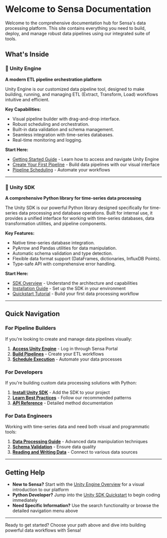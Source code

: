 # Welcome to Sensa Documentation

Welcome to the comprehensive documentation hub for Sensa's data processing platform. This site contains everything you need to build, deploy, and manage robust data pipelines using our integrated suite of tools.

## What's Inside

### 🚀 Unity Engine
**A modern ETL pipeline orchestration platform**

Unity Engine is our customized data pipeline tool, designed to make building, running, and managing ETL (Extract, Transform, Load) workflows intuitive and efficient.

**Key Capabilities:**

- Visual pipeline builder with drag-and-drop interface.
- Robust scheduling and orchestration.
- Built-in data validation and schema management.
- Seamless integration with time-series databases.
- Real-time monitoring and logging.

**Start Here:**

- [Getting Started Guide](engine/getting-started/overview.md) - Learn how to access and navigate Unity Engine
- [Create Your First Pipeline](engine/pipelines/writing-pipelines.md) - Build data pipelines with our visual interface
- [Pipeline Scheduling](engine/pipelines/scheduling-pipe-runs.md) - Automate your workflows

---

### 🐍 Unity SDK
**A comprehensive Python library for time-series data processing**

The Unity SDK is our powerful Python library designed specifically for time-series data processing and database operations. Built for internal use, it provides a unified interface for working with time-series databases, data transformation utilities, and pipeline components.

**Key Features:**

- Native time-series database integration.
- PyArrow and Pandas utilities for data manipulation.
- Automatic schema validation and type detection.
- Flexible data format support (DataFrames, dictionaries, InfluxDB Points).
- Type-safe API with comprehensive error handling.

**Start Here:**

- [SDK Overview](sdk/getting-started/overview.md) - Understand the architecture and capabilities
- [Installation Guide](sdk/getting-started/install.md) - Set up the SDK in your environment
- [Quickstart Tutorial](sdk/getting-started/quickstart.md) - Build your first data processing workflow

---

## Quick Navigation

### For Pipeline Builders
If you're looking to create and manage data pipelines visually:

1. **[Access Unity Engine](engine/getting-started/overview.md)** - Log in through Sensa Portal
2. **[Build Pipelines](engine/pipelines/writing-pipelines.md)** - Create your ETL workflows
3. **[Schedule Execution](engine/pipelines/scheduling-pipe-runs.md)** - Automate your data processes

### For Developers
If you're building custom data processing solutions with Python:

1. **[Install Unity SDK](sdk/getting-started/install.md)** - Add the SDK to your project
2. **[Learn Best Practices](sdk/guides/best-practices.md)** - Follow our recommended patterns
3. **[API Reference](sdk/reference.md)** - Detailed method documentation

### For Data Engineers
Working with time-series data and need both visual and programmatic tools:

1. **[Data Processing Guide](sdk/guides/data-processing.md)** - Advanced data manipulation techniques
2. **[Schema Validation](engine/model-schema/validation-schema.md)** - Ensure data quality
3. **[Reading and Writing Data](engine/pipelines/reading-and-writing-data.md)** - Connect to various data sources

---

## Getting Help

- **New to Sensa?** Start with the [Unity Engine Overview](engine/getting-started/overview.md) for a visual introduction to our platform
- **Python Developer?** Jump into the [Unity SDK Quickstart](sdk/getting-started/quickstart.md) to begin coding immediately  
- **Need Specific Information?** Use the search functionality or browse the detailed navigation menu above

---

Ready to get started? Choose your path above and dive into building powerful data workflows with Sensa!

